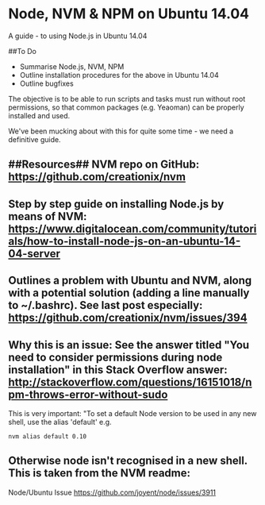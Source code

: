 Node, NVM & NPM on Ubuntu 14.04
=================

A guide - to using Node.js in Ubuntu 14.04

##To Do

* Summarise Node.js, NVM, NPM
* Outline installation procedures for the above in Ubuntu 14.04
* Outline bugfixes

The objective is to be able to run scripts and tasks must run without root permissions, so that common packages (e.g. Yeaoman) can be properly installed and used.

We've been mucking about with this for quite some time - we need a definitive guide.

##Resources##
NVM repo on GitHub:
https://github.com/creationix/nvm
---

Step by step guide on installing Node.js by means of NVM:
https://www.digitalocean.com/community/tutorials/how-to-install-node-js-on-an-ubuntu-14-04-server
---

Outlines a problem with Ubuntu and NVM, along with a potential solution (adding a line manually to ~/.bashrc). See last post especially:
https://github.com/creationix/nvm/issues/394
---

Why this is an issue:
See the answer titled "You need to consider permissions during node installation" in this Stack Overflow answer:
http://stackoverflow.com/questions/16151018/npm-throws-error-without-sudo
---

This is very important:
"To set a default Node version to be used in any new shell, use the alias 'default' e.g.

```nvm alias default 0.10```

Otherwise node isn't recognised in a new shell. This is taken from the NVM readme:
---

Node/Ubuntu Issue
https://github.com/joyent/node/issues/3911

